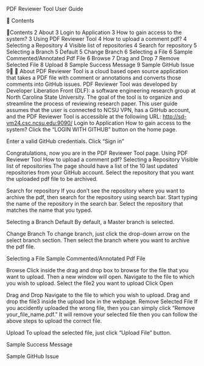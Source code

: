 


PDF Reviewer Tool 
User Guide












Contents

Contents	2
About	3
Login to Application	3
How to gain access to the system?	3
Using PDF Reviewer Tool	4
How to upload a comment pdf?	4
Selecting a Repository	4
Visible list of repositories	4
Search for repository	5
Selecting a Branch	5
Default	5
Change Branch	6
Selecting a File	6
Sample Commented/Annotated Pdf File	6
Browse	7
Drag and Drop	7
Remove Selected File	8
Upload	8
Sample Success Message	9
Sample GitHub Issue	9

About 
PDF Reviewer Tool is a cloud based open source application that takes a PDF file with comment or annotations and converts those comments into GitHub issues. PDF Reviewer Tool was developed by Developer Liberation Front (DLF): a software engineering research group at North Carolina State University. The goal of the tool is to organize and streamline the process of reviewing research paper. 
This user guide assumes that the user is connected to NCSU VPN, has a GitHub account, and the PDF Reviewer Tool is accessible at the following URL: http://sd-vm24.csc.ncsu.edu:9090/ 
Login to Application
How to gain access to the system?
Click the “LOGIN WITH GITHUB” button on the home page. 

Enter a valid GitHub credentials.
Click “Sign in” 

Congratulations, now you are in the PDF Reviewer Tool page. 
Using PDF Reviewer Tool
How to upload a comment pdf?
Selecting a Repository
Visible list of repositories
The page should have a list of the 10 last updated repositories from your GitHub account. Select the repository that you want the uploaded pdf file to be archived. 

Search for repository
If you don’t see the repository where you want to archive the pdf, then search for the repository using search bar. Start typing the name of the repository in the search bar. Select the repository that matches the name that you typed.

Selecting a Branch
Default 
By default, a Master branch is selected. 

Change Branch
To change branch, just click the drop-down arrow on the select branch section. Then select the branch where you want to archive the pdf file.


Selecting a File 
Sample Commented/Annotated Pdf File

Browse 
Click inside the drag and drop box to browse for the file that you want to upload. Then a new window will open.
Navigate to the file to which you wish to upload.
Select the file2 you want to upload 
Click Open

Drag and Drop
Navigate to the file to which you wish to upload.
Drag and drop the file3 inside the upload box in the webpage. 
Remove Selected File
If you accidently uploaded the wrong file, then you can simply click “Remove your_file_name.pdf.” It will remove your selected file then you can follow the above steps to upload the correct file.


Upload
	To upload the selected file, just click “Upload File” button.

Sample Success Message

Sample GitHub Issue



